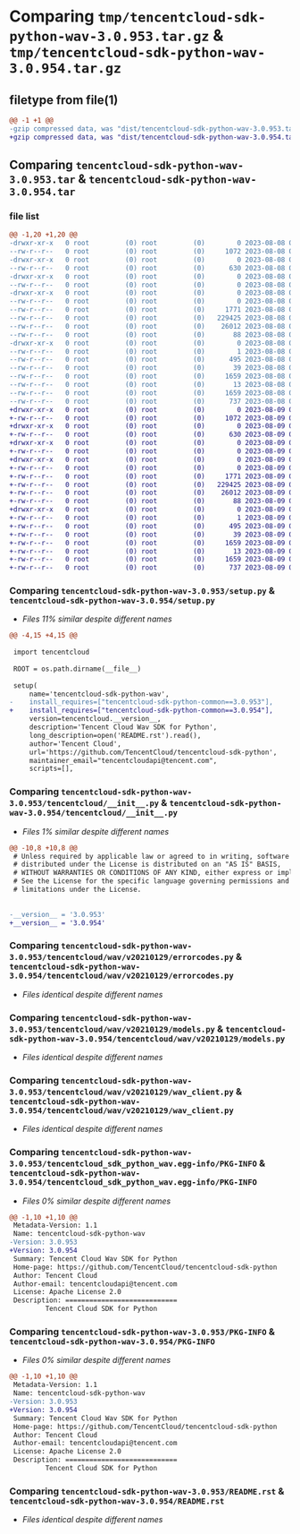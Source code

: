 # Comparing `tmp/tencentcloud-sdk-python-wav-3.0.953.tar.gz` & `tmp/tencentcloud-sdk-python-wav-3.0.954.tar.gz`

## filetype from file(1)

```diff
@@ -1 +1 @@
-gzip compressed data, was "dist/tencentcloud-sdk-python-wav-3.0.953.tar", last modified: Tue Aug  8 00:36:24 2023, max compression
+gzip compressed data, was "dist/tencentcloud-sdk-python-wav-3.0.954.tar", last modified: Wed Aug  9 00:36:45 2023, max compression
```

## Comparing `tencentcloud-sdk-python-wav-3.0.953.tar` & `tencentcloud-sdk-python-wav-3.0.954.tar`

### file list

```diff
@@ -1,20 +1,20 @@
-drwxr-xr-x   0 root         (0) root         (0)        0 2023-08-08 00:36:24.000000 tencentcloud-sdk-python-wav-3.0.953/
--rw-r--r--   0 root         (0) root         (0)     1072 2023-08-08 00:36:24.000000 tencentcloud-sdk-python-wav-3.0.953/setup.py
-drwxr-xr-x   0 root         (0) root         (0)        0 2023-08-08 00:36:24.000000 tencentcloud-sdk-python-wav-3.0.953/tencentcloud/
--rw-r--r--   0 root         (0) root         (0)      630 2023-08-08 00:36:24.000000 tencentcloud-sdk-python-wav-3.0.953/tencentcloud/__init__.py
-drwxr-xr-x   0 root         (0) root         (0)        0 2023-08-08 00:36:24.000000 tencentcloud-sdk-python-wav-3.0.953/tencentcloud/wav/
--rw-r--r--   0 root         (0) root         (0)        0 2023-08-08 00:36:24.000000 tencentcloud-sdk-python-wav-3.0.953/tencentcloud/wav/__init__.py
-drwxr-xr-x   0 root         (0) root         (0)        0 2023-08-08 00:36:24.000000 tencentcloud-sdk-python-wav-3.0.953/tencentcloud/wav/v20210129/
--rw-r--r--   0 root         (0) root         (0)        0 2023-08-08 00:36:24.000000 tencentcloud-sdk-python-wav-3.0.953/tencentcloud/wav/v20210129/__init__.py
--rw-r--r--   0 root         (0) root         (0)     1771 2023-08-08 00:36:24.000000 tencentcloud-sdk-python-wav-3.0.953/tencentcloud/wav/v20210129/errorcodes.py
--rw-r--r--   0 root         (0) root         (0)   229425 2023-08-08 00:36:24.000000 tencentcloud-sdk-python-wav-3.0.953/tencentcloud/wav/v20210129/models.py
--rw-r--r--   0 root         (0) root         (0)    26012 2023-08-08 00:36:24.000000 tencentcloud-sdk-python-wav-3.0.953/tencentcloud/wav/v20210129/wav_client.py
--rw-r--r--   0 root         (0) root         (0)       88 2023-08-08 00:36:24.000000 tencentcloud-sdk-python-wav-3.0.953/setup.cfg
-drwxr-xr-x   0 root         (0) root         (0)        0 2023-08-08 00:36:24.000000 tencentcloud-sdk-python-wav-3.0.953/tencentcloud_sdk_python_wav.egg-info/
--rw-r--r--   0 root         (0) root         (0)        1 2023-08-08 00:36:24.000000 tencentcloud-sdk-python-wav-3.0.953/tencentcloud_sdk_python_wav.egg-info/dependency_links.txt
--rw-r--r--   0 root         (0) root         (0)      495 2023-08-08 00:36:24.000000 tencentcloud-sdk-python-wav-3.0.953/tencentcloud_sdk_python_wav.egg-info/SOURCES.txt
--rw-r--r--   0 root         (0) root         (0)       39 2023-08-08 00:36:24.000000 tencentcloud-sdk-python-wav-3.0.953/tencentcloud_sdk_python_wav.egg-info/requires.txt
--rw-r--r--   0 root         (0) root         (0)     1659 2023-08-08 00:36:24.000000 tencentcloud-sdk-python-wav-3.0.953/tencentcloud_sdk_python_wav.egg-info/PKG-INFO
--rw-r--r--   0 root         (0) root         (0)       13 2023-08-08 00:36:24.000000 tencentcloud-sdk-python-wav-3.0.953/tencentcloud_sdk_python_wav.egg-info/top_level.txt
--rw-r--r--   0 root         (0) root         (0)     1659 2023-08-08 00:36:24.000000 tencentcloud-sdk-python-wav-3.0.953/PKG-INFO
--rw-r--r--   0 root         (0) root         (0)      737 2023-08-08 00:36:24.000000 tencentcloud-sdk-python-wav-3.0.953/README.rst
+drwxr-xr-x   0 root         (0) root         (0)        0 2023-08-09 00:36:45.000000 tencentcloud-sdk-python-wav-3.0.954/
+-rw-r--r--   0 root         (0) root         (0)     1072 2023-08-09 00:36:45.000000 tencentcloud-sdk-python-wav-3.0.954/setup.py
+drwxr-xr-x   0 root         (0) root         (0)        0 2023-08-09 00:36:45.000000 tencentcloud-sdk-python-wav-3.0.954/tencentcloud/
+-rw-r--r--   0 root         (0) root         (0)      630 2023-08-09 00:36:45.000000 tencentcloud-sdk-python-wav-3.0.954/tencentcloud/__init__.py
+drwxr-xr-x   0 root         (0) root         (0)        0 2023-08-09 00:36:45.000000 tencentcloud-sdk-python-wav-3.0.954/tencentcloud/wav/
+-rw-r--r--   0 root         (0) root         (0)        0 2023-08-09 00:36:45.000000 tencentcloud-sdk-python-wav-3.0.954/tencentcloud/wav/__init__.py
+drwxr-xr-x   0 root         (0) root         (0)        0 2023-08-09 00:36:45.000000 tencentcloud-sdk-python-wav-3.0.954/tencentcloud/wav/v20210129/
+-rw-r--r--   0 root         (0) root         (0)        0 2023-08-09 00:36:45.000000 tencentcloud-sdk-python-wav-3.0.954/tencentcloud/wav/v20210129/__init__.py
+-rw-r--r--   0 root         (0) root         (0)     1771 2023-08-09 00:36:45.000000 tencentcloud-sdk-python-wav-3.0.954/tencentcloud/wav/v20210129/errorcodes.py
+-rw-r--r--   0 root         (0) root         (0)   229425 2023-08-09 00:36:45.000000 tencentcloud-sdk-python-wav-3.0.954/tencentcloud/wav/v20210129/models.py
+-rw-r--r--   0 root         (0) root         (0)    26012 2023-08-09 00:36:45.000000 tencentcloud-sdk-python-wav-3.0.954/tencentcloud/wav/v20210129/wav_client.py
+-rw-r--r--   0 root         (0) root         (0)       88 2023-08-09 00:36:45.000000 tencentcloud-sdk-python-wav-3.0.954/setup.cfg
+drwxr-xr-x   0 root         (0) root         (0)        0 2023-08-09 00:36:45.000000 tencentcloud-sdk-python-wav-3.0.954/tencentcloud_sdk_python_wav.egg-info/
+-rw-r--r--   0 root         (0) root         (0)        1 2023-08-09 00:36:45.000000 tencentcloud-sdk-python-wav-3.0.954/tencentcloud_sdk_python_wav.egg-info/dependency_links.txt
+-rw-r--r--   0 root         (0) root         (0)      495 2023-08-09 00:36:45.000000 tencentcloud-sdk-python-wav-3.0.954/tencentcloud_sdk_python_wav.egg-info/SOURCES.txt
+-rw-r--r--   0 root         (0) root         (0)       39 2023-08-09 00:36:45.000000 tencentcloud-sdk-python-wav-3.0.954/tencentcloud_sdk_python_wav.egg-info/requires.txt
+-rw-r--r--   0 root         (0) root         (0)     1659 2023-08-09 00:36:45.000000 tencentcloud-sdk-python-wav-3.0.954/tencentcloud_sdk_python_wav.egg-info/PKG-INFO
+-rw-r--r--   0 root         (0) root         (0)       13 2023-08-09 00:36:45.000000 tencentcloud-sdk-python-wav-3.0.954/tencentcloud_sdk_python_wav.egg-info/top_level.txt
+-rw-r--r--   0 root         (0) root         (0)     1659 2023-08-09 00:36:45.000000 tencentcloud-sdk-python-wav-3.0.954/PKG-INFO
+-rw-r--r--   0 root         (0) root         (0)      737 2023-08-09 00:36:45.000000 tencentcloud-sdk-python-wav-3.0.954/README.rst
```

### Comparing `tencentcloud-sdk-python-wav-3.0.953/setup.py` & `tencentcloud-sdk-python-wav-3.0.954/setup.py`

 * *Files 11% similar despite different names*

```diff
@@ -4,15 +4,15 @@
 
 import tencentcloud
 
 ROOT = os.path.dirname(__file__)
 
 setup(
     name='tencentcloud-sdk-python-wav',
-    install_requires=["tencentcloud-sdk-python-common==3.0.953"],
+    install_requires=["tencentcloud-sdk-python-common==3.0.954"],
     version=tencentcloud.__version__,
     description='Tencent Cloud Wav SDK for Python',
     long_description=open('README.rst').read(),
     author='Tencent Cloud',
     url='https://github.com/TencentCloud/tencentcloud-sdk-python',
     maintainer_email="tencentcloudapi@tencent.com",
     scripts=[],
```

### Comparing `tencentcloud-sdk-python-wav-3.0.953/tencentcloud/__init__.py` & `tencentcloud-sdk-python-wav-3.0.954/tencentcloud/__init__.py`

 * *Files 1% similar despite different names*

```diff
@@ -10,8 +10,8 @@
 # Unless required by applicable law or agreed to in writing, software
 # distributed under the License is distributed on an "AS IS" BASIS,
 # WITHOUT WARRANTIES OR CONDITIONS OF ANY KIND, either express or implied.
 # See the License for the specific language governing permissions and
 # limitations under the License.
 
 
-__version__ = '3.0.953'
+__version__ = '3.0.954'
```

### Comparing `tencentcloud-sdk-python-wav-3.0.953/tencentcloud/wav/v20210129/errorcodes.py` & `tencentcloud-sdk-python-wav-3.0.954/tencentcloud/wav/v20210129/errorcodes.py`

 * *Files identical despite different names*

### Comparing `tencentcloud-sdk-python-wav-3.0.953/tencentcloud/wav/v20210129/models.py` & `tencentcloud-sdk-python-wav-3.0.954/tencentcloud/wav/v20210129/models.py`

 * *Files identical despite different names*

### Comparing `tencentcloud-sdk-python-wav-3.0.953/tencentcloud/wav/v20210129/wav_client.py` & `tencentcloud-sdk-python-wav-3.0.954/tencentcloud/wav/v20210129/wav_client.py`

 * *Files identical despite different names*

### Comparing `tencentcloud-sdk-python-wav-3.0.953/tencentcloud_sdk_python_wav.egg-info/PKG-INFO` & `tencentcloud-sdk-python-wav-3.0.954/tencentcloud_sdk_python_wav.egg-info/PKG-INFO`

 * *Files 0% similar despite different names*

```diff
@@ -1,10 +1,10 @@
 Metadata-Version: 1.1
 Name: tencentcloud-sdk-python-wav
-Version: 3.0.953
+Version: 3.0.954
 Summary: Tencent Cloud Wav SDK for Python
 Home-page: https://github.com/TencentCloud/tencentcloud-sdk-python
 Author: Tencent Cloud
 Author-email: tencentcloudapi@tencent.com
 License: Apache License 2.0
 Description: ============================
         Tencent Cloud SDK for Python
```

### Comparing `tencentcloud-sdk-python-wav-3.0.953/PKG-INFO` & `tencentcloud-sdk-python-wav-3.0.954/PKG-INFO`

 * *Files 0% similar despite different names*

```diff
@@ -1,10 +1,10 @@
 Metadata-Version: 1.1
 Name: tencentcloud-sdk-python-wav
-Version: 3.0.953
+Version: 3.0.954
 Summary: Tencent Cloud Wav SDK for Python
 Home-page: https://github.com/TencentCloud/tencentcloud-sdk-python
 Author: Tencent Cloud
 Author-email: tencentcloudapi@tencent.com
 License: Apache License 2.0
 Description: ============================
         Tencent Cloud SDK for Python
```

### Comparing `tencentcloud-sdk-python-wav-3.0.953/README.rst` & `tencentcloud-sdk-python-wav-3.0.954/README.rst`

 * *Files identical despite different names*

